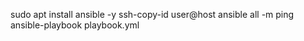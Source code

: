sudo apt install ansible -y
ssh-copy-id user@host
ansible all -m ping
ansible-playbook playbook.yml
